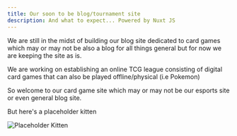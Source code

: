 ```yaml
---
title: Our soon to be blog/tournament site
description: And what to expect... Powered by Nuxt JS
---
```


We are still in the midst of building our blog site dedicated to card games which may or may not be also a blog for all things general but for now we are keeping the site as is.

We are working on establishing an online TCG league consisting of digital card games that can also be played offline/physical (i.e Pokemon)

So welcome to our card game site which may or may not be our esports site or even general blog site.

But here's a placeholder kitten

![Placeholder Kitten](https://placekitten.com/800/400)
